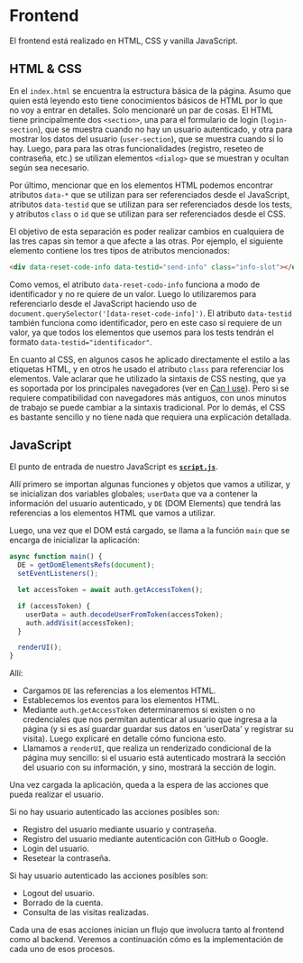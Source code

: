 # Frontend

El frontend está realizado en HTML, CSS y vanilla JavaScript.

## HTML & CSS

En el `index.html` se encuentra la estructura básica de la página. Asumo que quien está leyendo esto tiene conocimientos básicos de HTML por lo que no voy a entrar en detalles. Solo mencionaré un par de cosas.
El HTML tiene principalmente dos `<section>`, una para el formulario de login (`login-section`), que se muestra cuando no hay un usuario autenticado, y otra para mostrar los datos del usuario (`user-section`), que se muestra cuando sí lo hay.
Luego, para para las otras funcionalidades (registro, reseteo de contraseña, etc.) se utilizan elementos `<dialog>` que se muestran y ocultan según sea necesario.

Por último, mencionar que en los elementos HTML podemos encontrar atributos `data-*` que se utilizan para ser referenciados desde el JavaScript, atributos `data-testid` que se utilizan para ser referenciados desde los tests, y atributos `class` o `id` que se utilizan para ser referenciados desde el CSS.

El objetivo de esta separación es poder realizar cambios en cualquiera de las tres capas sin temor a que afecte a las otras. Por ejemplo, el siguiente elemento contiene los tres tipos de atributos mencionados:

```html
<div data-reset-code-info data-testid="send-info" class="info-slot"></div>
```

Como vemos, el atributo `data-reset-codo-info` funciona a modo de identificador y no re quiere de un valor. Luego lo utilizaremos para referenciarlo desde el JavaScript haciendo uso de `document.querySelector('[data-reset-code-info]')`. El atributo `data-testid` también funciona como identificador, pero en este caso sí requiere de un valor, ya que todos los elementos que usemos para los tests tendrán el formato `data-testid="identificador"`.

En cuanto al CSS, en algunos casos he aplicado directamente el estilo a las etiquetas HTML, y en otros he usado el atributo `class` para referenciar los elementos.
Vale aclarar que he utilizado la sintaxis de CSS nesting, que ya es soportada por los principales navegadores (ver en [Can I use](https://caniuse.com/css-nesting)). Pero si se requiere compatibilidad con navegadores más antiguos, con unos minutos de trabajo se puede cambiar a la sintaxis tradicional.
Por lo demás, el CSS es bastante sencillo y no tiene nada que requiera una explicación detallada.

## JavaScript

El punto de entrada de nuestro JavaScript es [**`script.js`**](https://github.com/fedeholc/jwtlk/blob/main/frontend/src/script.js).

Allí primero se importan algunas funciones y objetos que vamos a utilizar, y se inicializan dos variables globales; `userData` que va a contener la información del usuario autenticado, y `DE` (DOM Elements) que tendrá las referencias a los elementos HTML que vamos a utilizar.

Luego, una vez que el DOM está cargado, se llama a la función `main` que se encarga de inicializar la aplicación:

```js title="en frontend/src/script.js (fragmento)"
async function main() {
  DE = getDomElementsRefs(document);
  setEventListeners();

  let accessToken = await auth.getAccessToken();

  if (accessToken) {
    userData = auth.decodeUserFromToken(accessToken);
    auth.addVisit(accessToken);
  }

  renderUI();
}
```

Allí:

- Cargamos `DE` las referencias a los elementos HTML.
- Establecemos los eventos para los elementos HTML.
- Mediante `auth.getAccessToken` determinaremos si existen o no credenciales que nos permitan autenticar al usuario que ingresa a la página (y si es así guardar guardar sus datos en 'userData' y registrar su visita). Luego explicaré en detalle cómo funciona esto.
- Llamamos a `renderUI`, que realiza un renderizado condicional de la página muy sencillo: si el usuario está autenticado mostrará la sección del usuario con su información, y sino, mostrará la sección de login.

Una vez cargada la aplicación, queda a la espera de las acciones que pueda realizar el usuario.

Si no hay usuario autenticado las acciones posibles son:

- Registro del usuario mediante usuario y contraseña.
- Registro del usuario mediante autenticación con GitHub o Google.
- Login del usuario.
- Resetear la contraseña.

Si hay usuario autenticado las acciones posibles son:

- Logout del usuario.
- Borrado de la cuenta.
- Consulta de las visitas realizadas.

Cada una de esas acciones inician un flujo que involucra tanto al frontend como al backend. Veremos a continuación cómo es la implementación de cada uno de esos procesos.
